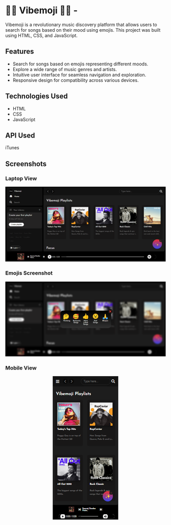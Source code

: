 # 🎵🎼 Vibemoji 🎼🎵 -

Vibemoji is a revolutionary music discovery platform that allows users to search for songs based on their mood using emojis. This project was built using HTML, CSS, and JavaScript.

## Features

- Search for songs based on emojis representing different moods.
- Explore a wide range of music genres and artists.
- Intuitive user interface for seamless navigation and exploration.
- Responsive design for compatibility across various devices.

## Technologies Used

- HTML
- CSS
- JavaScript

## API Used

iTunes

## Screenshots

### Laptop View

<img src="./img/Laptop-Screenshot.png">
<br>

### Emojis Screenshot

<img src="./img/Emoji-Screenshot.png">
<br>

### Mobile View

<p align="center">
<img src="./img/Mobile-Screenshot.png">
</p>
